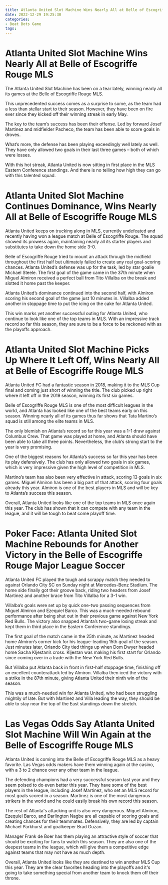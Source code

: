 ```yaml
---
title: Atlanta United Slot Machine Wins Nearly All at Belle of Escogriffe Rouge MLS
date: 2022-12-29 19:25:30
categories:
- Beat Bots Game
tags:
---
```



#  Atlanta United Slot Machine Wins Nearly All at Belle of Escogriffe Rouge MLS

The Atlanta United Slot Machine has been on a tear lately, winning nearly all its games at the Belle of Escogriffe Rouge MLS.

This unprecedented success comes as a surprise to some, as the team had a less than stellar start to their season. However, they have been on fire ever since they kicked off their winning streak in early May.

The key to the team’s success has been their offense. Led by forward Josef Martinez and midfielder Pacheco, the team has been able to score goals in droves.

What’s more, the defense has been playing exceedingly well lately as well. They have only allowed two goals in their last three games – both of which were losses.

With this hot streak, Atlanta United is now sitting in first place in the MLS Eastern Conference standings. And there is no telling how high they can go with this talented squad.

#  Atlanta United Slot Machine Continues Dominance, Wins Nearly All at Belle of Escogriffe Rouge MLS

Atlanta United keeps on trucking along in MLS, currently undefeated and recently having won a league match at Belle of Escogriffe Rouge. The squad showed its prowess again, maintaining nearly all its starter players and substitutes to take down the home side 3-0.

Belle of Escogriffe Rouge tried to mount an attack through the midfield throughout the first half but ultimately failed to create any real goal-scoring chances. Atlanta United’s defense was up for the task, led by star goalie Michael Steele. The first goal of the game came in the 37th minute when Miguel Almiron received a perfect ball from Tito Villalba on the break and slotted it home past the keeper.

Atlanta United’s dominance continued into the second half, with Almiron scoring his second goal of the game just 10 minutes in. Villalba added another in stoppage time to put the icing on the cake for Atlanta United.

This win marks yet another successful outing for Atlanta United, who continue to look like one of the top teams in MLS. With an impressive track record so far this season, they are sure to be a force to be reckoned with as the playoffs approach.

#  Atlanta United Slot Machine Picks Up Where It Left Off, Wins Nearly All at Belle of Escogriffe Rouge MLS

Atlanta United FC had a fantastic season in 2018, making it to the MLS Cup final and coming just short of winning the title. The club picked up right where it left off in the 2019 season, winning its first six games.

Belle of Escogriffe Rouge MLS is one of the most difficult leagues in the world, and Atlanta has looked like one of the best teams early on this season. Winning nearly all of its games thus far shows that Tata Martino’s squad is still among the elite teams in MLS.

The only blemish on Atlanta’s record so far this year was a 1-1 draw against Columbus Crew. That game was played at home, and Atlanta should have been able to take all three points. Nevertheless, the club’s strong start to the year is very promising.

One of the biggest reasons for Atlanta’s success so far this year has been its play defensively. The club has only allowed two goals in six games, which is very impressive given the high level of competition in MLS.

Martino’s team has also been very effective in attack, scoring 13 goals in six games. Miguel Almiron has been a big part of that attack, scoring four goals already this year. Almiron is one of the best players in MLS and will be key to Atlanta’s success this season.

Overall, Atlanta United looks like one of the top teams in MLS once again this year. The club has shown that it can compete with any team in the league, and it will be tough to beat come playoff time.

#  Poker Face: Atlanta United Slot Machine Rebounds for Another Victory in the Belle of Escogriffe Rouge Major League Soccer

Atlanta United FC played the tough and scrappy match they needed to against Orlando City SC on Sunday night at Mercedes-Benz Stadium. The home side finally got their groove back, riding two headers from Josef Martinez and another brace from Tito Villalba for a 3-1 win.

Villalba’s goals were set up by quick one-two passing sequences from Miguel Almiron and Ezequiel Barco. This was a much-needed rebound performance after being shut out in their previous game against New York Red Bulls. The victory also snapped Atlanta’s two-game losing streak and kept them in third place in the Eastern Conference standings.

The first goal of the match came in the 25th minute, as Martinez headed home Almiron’s corner kick for his league-leading 15th goal of the season. Just minutes later, Orlando City tied things up when Dom Dwyer headed home Sacha Kljestan’s cross. Kljestan was making his first start for Orlando since coming over in a trade with the New York Red Bulls.

But Villalba put Atlanta back in front in first-half stoppage time, finishing off an excellent counterattack led by Almiron. Villalba then iced the victory with a strike in the 87th minute, giving Atlanta United their ninth win of the season.

This was a much-needed win for Atlanta United, who had been struggling mightily of late. But with Martinez and Villa leading the way, they should be able to stay near the top of the East standings down the stretch.

#  Las Vegas Odds Say Atlanta United Slot Machine Will Win Again at the Belle of Escogriffe Rouge MLS



Atlanta United is coming into the Belle of Escogriffe Rouge MLS as a heavy favorite. Las Vegas odds makers have them winning again at the casino, with a 3 to 2 chance over any other team in the league.

The defending champions had a very successful season last year and they seem poised to do even better this year. They have some of the best players in the league, including Josef Martinez, who set an MLS record for most goals scored in a season. Martinez is one of the most dangerous strikers in the world and he could easily break his own record this season.

The rest of Atlanta's attacking unit is also very dangerous. Miguel Almiron, Ezequiel Barco, and Darlington Nagbe are all capable of scoring goals and creating chances for their teammates. Defensively, they are led by captain Michael Parkhurst and goalkeeper Brad Guzan.

Manager Frank de Boer has them playing an attractive style of soccer that should be exciting for fans to watch this season. They are also one of the deepest teams in the league, which will give them a competitive edge against teams that may not have as much depth.

Overall, Atlanta United looks like they are destined to win another MLS Cup this year. They are the clear favorites heading into the playoffs and it's going to take something special from another team to knock them off their throne.